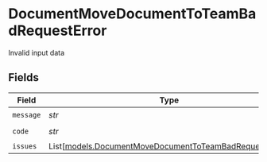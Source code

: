 # DocumentMoveDocumentToTeamBadRequestError

Invalid input data


## Fields

| Field                                                                                                            | Type                                                                                                             | Required                                                                                                         | Description                                                                                                      |
| ---------------------------------------------------------------------------------------------------------------- | ---------------------------------------------------------------------------------------------------------------- | ---------------------------------------------------------------------------------------------------------------- | ---------------------------------------------------------------------------------------------------------------- |
| `message`                                                                                                        | *str*                                                                                                            | :heavy_check_mark:                                                                                               | N/A                                                                                                              |
| `code`                                                                                                           | *str*                                                                                                            | :heavy_check_mark:                                                                                               | N/A                                                                                                              |
| `issues`                                                                                                         | List[[models.DocumentMoveDocumentToTeamBadRequestIssue](../models/documentmovedocumenttoteambadrequestissue.md)] | :heavy_minus_sign:                                                                                               | N/A                                                                                                              |